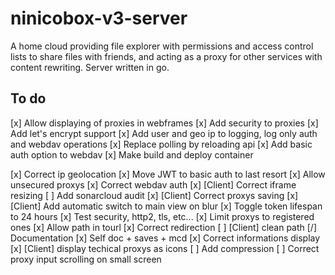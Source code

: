 # ninicobox-v3-server

A home cloud providing file explorer with permissions and access control lists to share files with friends, and acting as a proxy for other services with content rewriting. Server written in go.

## To do

[x] Allow displaying of proxies in webframes
[x] Add security to proxies
[x] Add let's encrypt support
[x] Add user and geo ip to logging, log only auth and webdav operations
[x] Replace polling by reloading api
[x] Add basic auth option to webdav
[x] Make build and deploy container

[x] Correct ip geolocation
[x] Move JWT to basic auth to last resort
[x] Allow unsecured proxys
[x] Correct webdav auth
[x] [Client] Correct iframe resizing
[ ] Add sonarcloud audit
[x] [Client] Correct proxys saving
[x] [Client] Add automatic switch to main view on blur
[x] Toggle token lifespan to 24 hours
[x] Test security, http2, tls, etc...
[x] Limit proxys to registered ones
[x] Allow path in tourl
[x] Correct redirection
[ ] [Client] clean path
[/] Documentation
[x] Self doc + saves + mcd
[x] Correct informations display
[x] [Client] display techical proxys as icons
[ ] Add compression
[ ] Correct proxy input scrolling on small screen
